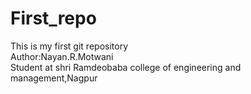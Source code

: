 # First_repo
This is my first  git repository
<br>
Author:Nayan.R.Motwani
<br>
Student at shri Ramdeobaba college of engineering and management,Nagpur
